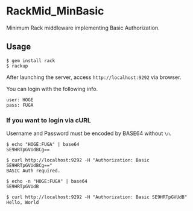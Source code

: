 # RackMid_MinBasic

Minimum Rack middleware implementing Basic Authorization.

## Usage

```
$ gem install rack
$ rackup
```

After launching the server, access `http://localhost:9292` via browser.

You can login with the following info.

```
user: HOGE
pass: FUGA
```

### If you want to login via cURL

Username and Password must be encoded by BASE64 without `\n`.

```
$ echo "HOGE:FUGA" | base64
SE9HRTpGVUdBCg==

$ curl http://localhost:9292 -H "Authorization: Basic SE9HRTpGVUdBCg=="
BASIC Auth required.

$ echo -n "HOGE:FUGA" | base64
SE9HRTpGVUdB

$ curl http://localhost:9292 -H "Authorization: Basic SE9HRTpGVUdB"
Hello, World
```
